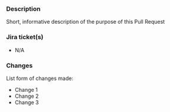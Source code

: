 ### Description

Short, informative description of the purpose of this Pull Request

### Jira ticket(s)

- N/A

### Changes

List form of changes made:

- Change 1
- Change 2
- Change 3
